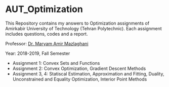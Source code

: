 # AUT_Optimization
This Repository contains my answers to Optimization assignments of Amirkabir University of Technology (Tehran Polytechnic). Each assignment includes questions, codes and a report.

Professor: [Dr. Maryam Amir Mazlaghani](https://old.aut.ac.ir/official/main.asp?uid=mazlaghani)

Year: 2018-2019, Fall Semester

- Assignment 1: Convex Sets and Functions
- Assignment 2: Convex Optimization, Gradient Descent Methods
- Assignment 3, 4: Statiscal Estimation, Approximation and Fitting, Duality, Unconstrained and Equality Optimization, Interior Point Methods
